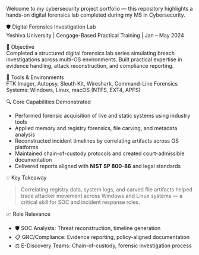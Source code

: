 Welcome to my cybersecurity project portfolio — this repository highlights a hands-on digital forensics lab completed during my MS in Cybersecurity.

🛡️ Digital Forensics Investigation Lab  
Yeshiva University | Cengage-Based Practical Training | Jan – May 2024

🎯 Objective  
Completed a structured digital forensics lab series simulating breach investigations across multi-OS environments. Built practical expertise in evidence handling, attack reconstruction, and compliance reporting.

🔧 Tools & Environments  
FTK Imager, Autopsy, Sleuth Kit, Wireshark, Command-Line Forensics  
Systems: Windows, Linux, macOS (NTFS, EXT4, APFS)

🔍 Core Capabilities Demonstrated  
- Performed forensic acquisition of live and static systems using industry tools  
- Applied memory and registry forensics, file carving, and metadata analysis  
- Reconstructed incident timelines by correlating artifacts across OS platforms  
- Maintained chain-of-custody protocols and created court-admissible documentation  
- Delivered reports aligned with **NIST SP 800-86** and legal standards

💡 Key Takeaway  
> Correlating registry data, system logs, and carved file artifacts helped trace attacker movement across Windows and Linux systems — a critical skill for SOC and incident response roles.

 📈 Role Relevance  
- 🛡️ SOC Analysts: Threat reconstruction, timeline generation  
- 📋 GRC/Compliance: Evidence reporting, policy-aligned documentation  
- ⚖️ E-Discovery Teams: Chain-of-custody, forensic investigation process



